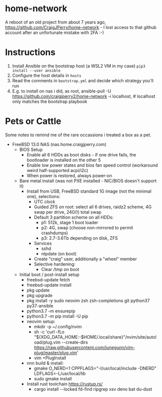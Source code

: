 # home-network

A reboot of an old project from about 7 years ago,
https://github.com/CraigJPerry/home-network - I lost access to that github
account after an unfortunate mistake with 2FA :-)

# Instructions

1. Install Ansible on the bootstrap host (a WSL2 VM in my case) `pip3 install --user ansible`
1. Configure the host details in `hosts`
1. Read the comments in `bootstrap.yml` and decide which strategy you'll run
  1. E.g. to install on nas i did, as root, ansible-pull -U https://github.com/craigjperry2/home-network -i localhost,  # localhost only matches the bootstrap playbook

# Pets or Cattle

Some notes to remind me of the rare occassions i treated a box as a pet.

* FreeBSD 13.0 NAS (nas.home.craigjperry.com)
  * BIOS Setup
    * Enable all 6 HDDs as boot disks - if one drive fails, the bootloader is installed on the other 5
    * Enable low power states and bios fan speed control (workaround weird half-supported acpi/i2c)
    * When power is restored, always power-on
  * Bare metal install (was not PXE installed - NIC/BIOS doesn't support it)
    * Install from USB, FreeBSD standard 1G image (not the minimal one), selections:
      * UTC clock
      * Guided ZFS on root: select all 6 drives, raidz2 scheme, 4G swap per drive, 24G(!) total swap
      * Default 3 partition scheme on all HDDs:
        * p1: 512k, stage 1 boot loader
        * p2: 4G, swap (choose non-mirrored to permit crashdumps)
        * p3: 2.7-3.6Tb depending on disk, ZFS
      * Services
        * sshd
        * ntpdate (on boot)
      * Create "craig" user, additionally a "wheel" member
      * Selective hardening:
        * Clear /tmp on boot
  * Initial boot / post-install setup
    * freebsd-update fetch
    * freebsd-update install
    * pkg update
    * pkg upgrade
    * pkg install -y sudo neovim zsh zsh-completions git python37 py37-ansible
    * python3.7 -m ensurepip
    * python3.7 -m pip install -U pip
    * neovim setup:
      * mkdir -p ~/.config/nvim
      * sh -c 'curl -fLo "${XDG_DATA_HOME:-$HOME/.local/share}"/nvim/site/autoload/plug.vim --create-dirs https://raw.githubusercontent.com/junegunn/vim-plug/master/plug.vim'
      * vim +PlugInstall
    * nnn build & install:
      * gmake O_NERD=1 CPPFLAGS="-I/usr/local/include -DNERD" LDFLAGS=-L/usr/local/lib
      * sudo gmake install
    * Install rust toolchain https://rustup.rs/
      * cargo install --locked fd-find ripgrep xsv deno bat du-dust


